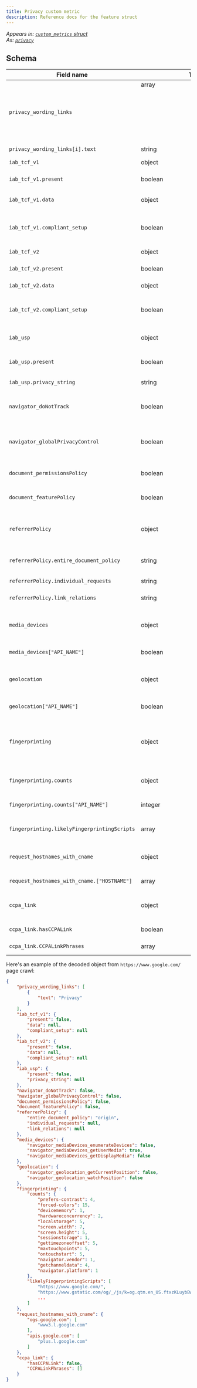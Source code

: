 ```yaml
---
title: Privacy custom metric
description: Reference docs for the feature struct
---
```


_Appears in: [`custom_metrics` struct](/reference/structs/custom-metrics/)_\
_As: [`privacy`](/reference/structs/custom-metrics/#privacy)_

## Schema

| Field name                                   | Type          | Description                                                                                                                                                                                    |
| -------------------------------------------- | ------------- | ---------------------------------------------------------------------------------------------------------------------------------------------------------------------------------------------- |
| `privacy_wording_links`                      | array<object> | Links related to privacy policy.                                                                                                                                                               |
| `privacy_wording_links[i].text`              | string        | Title of the link.                                                                                                                                                                             |
| `iab_tcf_v1`                                 | object        | IAB TCF v1 settings.                                                                                                                                                                           |
| `iab_tcf_v1.present`                         | boolean       | Presence of IAB TCF v1.                                                                                                                                                                        |
| `iab_tcf_v1.data`                            | object        | TCF v1 vendor consents. [VendorConsents](https://github.com/InteractiveAdvertisingBureau/GDPR-Transparency-and-Consent-Framework/blob/master/CMP%20JS%20API%20v1.1%20Final.md#vendorconsents-) |
| `iab_tcf_v1.compliant_setup`                 | boolean       | Verifies compliance of TCF v1 vendor consents.                                                                                                                                                 |
| `iab_tcf_v2`                                 | object        | IAB TCF v2 settings.                                                                                                                                                                           |
| `iab_tcf_v2.present`                         | boolean       | Presence of IAB TCF v2.                                                                                                                                                                        |
| `iab_tcf_v2.data`                            | object        | TCF v2 vendor consents. [TCData](https://github.com/InteractiveAdvertisingBureau/GDPR-Transparency-and-Consent-Framework/blob/master/TCFv2/IAB%20Tech%20Lab%20-%20CMP%20API%20v2.md#tcdata)    |
| `iab_tcf_v2.compliant_setup`                 | boolean       | Verifies compliance of TCF v2 vendor consents.                                                                                                                                                 |
| `iab_usp`                                    | object        | Shows the presence of IAB U.S. Privacy String.                                                                                                                                                 |
| `iab_usp.present`                            | boolean       | Shows the presence of IAB U.S. Privacy String.                                                                                                                                                 |
| `iab_usp.privacy_string`                     | string        | IAB U.S. Privacy String.                                                                                                                                                                       |
| `navigator_doNotTrack`                       | boolean       | Indicates whether the browser's "Do Not Track" setting is enabled.                                                                                                                             |
| `navigator_globalPrivacyControl`             | boolean       | Indicates whether the browser's Global Privacy Control setting is enabled.                                                                                                                     |
| `document_permissionsPolicy`                 | boolean       | Indicates the presence of the Permissions Policy.                                                                                                                                              |
| `document_featurePolicy`                     | boolean       | Indicates the presence of the Feature Policy.                                                                                                                                                  |
| `referrerPolicy`                             | object        | Specifies the referrer policy for the entire document and individual requests.                                                                                                                 |
| `referrerPolicy.entire_document_policy`      | string        | Referrer policy for the entire document.                                                                                                                                                       |
| `referrerPolicy.individual_requests`         | string        | Referrer policy for individual requests.                                                                                                                                                       |
| `referrerPolicy.link_relations`              | string        | Referrer policy for link relations.                                                                                                                                                            |
| `media_devices`                              | object        | Tracks the usage of media device APIs like `enumerateDevices` and `getUserMedia`.                                                                                                              |
| `media_devices["API_NAME"]`                  | boolean       | Indicates usage of a particular API.                                                                                                                                                           |
| `geolocation`                                | object        | Tracks the usage of geolocation APIs like `getCurrentPosition` and `watchPosition`.                                                                                                            |
| `geolocation["API_NAME"]`                    | boolean       | Indicates usage of a particular API.                                                                                                                                                           |
| `fingerprinting`                             | object        | Tracks potential fingerprinting attempts by counting API calls and listing likely fingerprinting scripts.                                                                                      |
| `fingerprinting.counts`                      | object        | Counts of fingerprinting-related API calls.                                                                                                                                                    |
| `fingerprinting.counts["API_NAME"]`          | integer       | Counts of fingerprinting-related API calls.                                                                                                                                                    |
| `fingerprinting.likelyFingerprintingScripts` | array<string> | List of likely fingerprinting script URLs.                                                                                                                                                     |
| `request_hostnames_with_cname`               | object        | Lists hostnames with their corresponding CNAME records.                                                                                                                                        |
| `request_hostnames_with_cname.["HOSTNAME"]`  | array<string> | CNAME records for a given hostname.                                                                                                                                                            |
| `ccpa_link`                                  | object        | California Consumer Privacy Act (CCPA) compliance.                                                                                                                                             |
| `ccpa_link.hasCCPALink`                      | boolean       | Presence of a CCPA link.                                                                                                                                                                       |
| `ccpa_link.CCPALinkPhrases`                  | array<string> | Related CCPA link phrases.                                                                                                                                                                     |

Here's an example of the decoded object from `https://www.google.com/` page crawl:

```json
{
    "privacy_wording_links": [
        {
            "text": "Privacy"
        }
    ],
    "iab_tcf_v1": {
        "present": false,
        "data": null,
        "compliant_setup": null
    },
    "iab_tcf_v2": {
        "present": false,
        "data": null,
        "compliant_setup": null
    },
    "iab_usp": {
        "present": false,
        "privacy_string": null
    },
    "navigator_doNotTrack": false,
    "navigator_globalPrivacyControl": false,
    "document_permissionsPolicy": false,
    "document_featurePolicy": false,
    "referrerPolicy": {
        "entire_document_policy": "origin",
        "individual_requests": null,
        "link_relations": null
    },
    "media_devices": {
        "navigator_mediaDevices_enumerateDevices": false,
        "navigator_mediaDevices_getUserMedia": true,
        "navigator_mediaDevices_getDisplayMedia": false
    },
    "geolocation": {
        "navigator_geolocation_getCurrentPosition": false,
        "navigator_geolocation_watchPosition": false
    },
    "fingerprinting": {
        "counts": {
            "prefers-contrast": 4,
            "forced-colors": 15,
            "devicememory": 1,
            "hardwareconcurrency": 2,
            "localstorage": 5,
            "screen.width": 7,
            "screen.height": 5,
            "sessionstorage": 1,
            "gettimezoneoffset": 5,
            "maxtouchpoints": 5,
            "ontouchstart": 5,
            "navigator.vendor": 1,
            "getchanneldata": 4,
            "navigator.platform": 1
        },
        "likelyFingerprintingScripts": [
            "https://www.google.com/",
            "https://www.gstatic.com/og/_/js/k=og.qtm.en_US.ftxzKLuybBw.2019.O/rt=j/m=qabr,q_d,qcwid,qapid,qald,q_dg/exm=qaaw,qadd,qaid,qein,qhaw,qhba,qhbr,qhch,qhga,qhid,qhin/d=1/ed=1/rs=AA2YrTsOEv0aSAP39vut5xzjLXfdU4aRbQ",
            ...
        ]
    },
    "request_hostnames_with_cname": {
        "ogs.google.com": [
            "www3.l.google.com"
        ],
        "apis.google.com": [
            "plus.l.google.com"
        ]
    },
    "ccpa_link": {
        "hasCCPALink": false,
        "CCPALinkPhrases": []
    }
}
```
